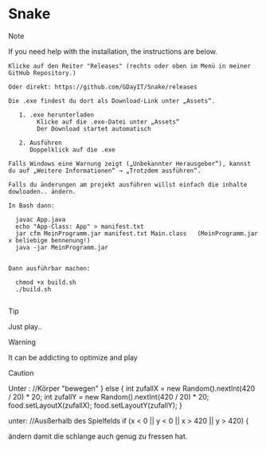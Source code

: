 # Snake


> [!NOTE]
> If you need help with the installation, the instructions are below.

```
Klicke auf den Reiter "Releases" (rechts oder oben im Menü in meiner GitHub Repository.)

Oder direkt: https://github.com/GDayIT/Snake/releases

Die .exe findest du dort als Download-Link unter „Assets“.

   1. .exe herunterladen
        Klicke auf die .exe-Datei unter „Assets“
        Der Download startet automatisch

   2. Ausführen
      Doppelklick auf die .exe

Falls Windows eine Warnung zeigt („Unbekannter Herausgeber“), kannst du auf „Weitere Informationen“ → „Trotzdem ausführen“.

Falls du änderungen am projekt ausführen willst einfach die inhalte dowloaden.. ändern.

In Bash dann:

  javac App.java
  echo "App-Class: App" > manifest.txt
  jar cfm MeinProgramm.jar manifest.txt Main.class   (MeinProgramm.jar x beliebige bennenung!)
  java -jar MeinProgramm.jar


Dann ausführbar machen:

  chmod +x build.sh
  ./build.sh


```





> [!TIP]
> Just play..


> [!WARNING]
> It can be addicting to optimize and play


> [!CAUTION]
>
>Unter : //Körper "bewegen"
>} else {
>			int zufallX = new Random().nextInt(420 / 20) * 20;
>			int zufallY = new Random().nextInt(420 / 20) * 20;
>			food.setLayoutX(zufallX);
>			food.setLayoutY(zufallY);
>		}
>
>unter: //Ausßerhalb des Spielfelds
>if (x < 0 || y < 0 || x > 420 || y > 420) {
>
>ändern damit die schlange auch genug zu fressen hat.

